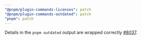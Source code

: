 ```yaml
---
"@pnpm/plugin-commands-licenses": patch
"@pnpm/plugin-commands-outdated": patch
"pnpm": patch
---
```


Details in the `pnpm outdated` output are wrapped correctly [#8037](https://github.com/pnpm/pnpm/pull/8037).
